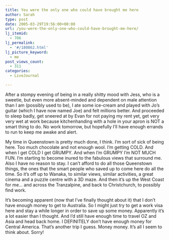```yaml
---
title: You were the only one who could have brought me here
author: Sarah
type: post
date: 2005-03-29T19:56:00+00:00
url: /you-were-the-only-one-who-could-have-brought-me-here/
lj_itemid:
  - 706
lj_permalink:
  - '#/180862.html'
lj_picture_keyword:
  - me
post_views_count:
  - 311
categories:
  - LiveJournal

---
```

After a stompy evening of being in a really shitty mood with Jess, who is a sweetie, but even more absent-minded and dependent on male attention than I am (possibly used to be), I ate some ice-cream and played with Jo&#8217;s guitar (which I have now named Joe) and felt millions better. And proceeded to sleep badly, get sneered at by Evan for not paying my rent yet, get very very wet at work because kitchenhanding with a hole in your apron is NOT a smart thing to do. No work tomorrow, but hopefully I&#8217;ll have enough errands to run to keep me awake and alert.
  
My time in Queenstown is pretty much done, I think. I&#8217;m sort of sick of being here. Too much chocolate and not enough wool. I&#8217;m getting COLD. And when I get COLD I get GRUMPY. And when I&#8217;m GRUMPY I&#8217;m NOT MUCH FUN. I&#8217;m starting to become inured to the fabulous views that surround me. Also I have no reason to stay. I can&#8217;t afford to do all those Queenstown things, the ones that the smart people who saved up to come here do all the time. So it&#8217;s off up to Wanaka, to similar views, similar activities, a great cinema and a puzzle centre with a 3D maze. And then it&#8217;s up the West Coast for me&#8230; and across the Tranzalpine, and back to Christchurch, to possibly find work.
  
It&#8217;s becoming apparent (now that I&#8217;ve finally thought about it) that I don&#8217;t have enough money to get to Australia. So I might just try to get a work visa here and stay a while longer in order to save up some money. Apparently it&#8217;s a lot easier than I thought. And I&#8217;d still have enough time to travel OZ and Asia and head back home. I DEFINITELY don&#8217;t have enough money for Central America. That&#8217;s another trip I guess. Money money. It&#8217;s all I seem to think about. Sorry!
